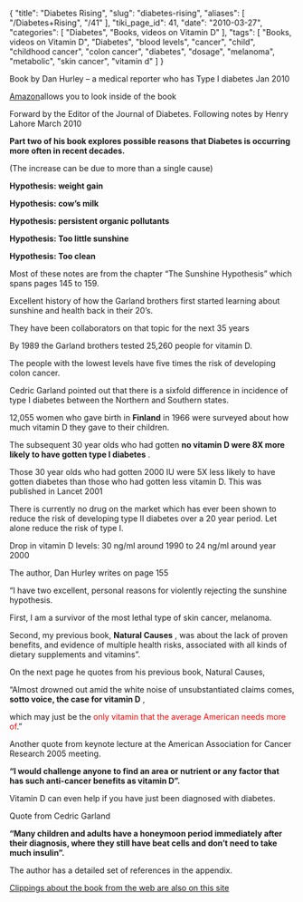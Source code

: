 {
    "title": "Diabetes Rising",
    "slug": "diabetes-rising",
    "aliases": [
        "/Diabetes+Rising",
        "/41"
    ],
    "tiki_page_id": 41,
    "date": "2010-03-27",
    "categories": [
        "Diabetes",
        "Books, videos on Vitamin D"
    ],
    "tags": [
        "Books, videos on Vitamin D",
        "Diabetes",
        "blood levels",
        "cancer",
        "child",
        "childhood cancer",
        "colon cancer",
        "diabetes",
        "dosage",
        "melanoma",
        "metabolic",
        "skin cancer",
        "vitamin d"
    ]
}


Book by Dan Hurley – a medical reporter who has Type I diabetes   Jan 2010

[Amazon](http://www.amazon.com/Diabetes-Rising-Disease-Became-Pandemic/dp/1607144581/ref=sr_1_1?ie=UTF8&s=books&qid=1269716184&sr=8-1-spell)allows you to look inside of the book

Forward by the Editor of the Journal of Diabetes.  Following notes by Henry Lahore March 2010

 **Part two of his book explores possible reasons that Diabetes is occurring more often in recent decades.** 

(The increase can be due to more than a single cause)

 **Hypothesis: weight gain** 

 **Hypothesis: cow’s milk** 

 **Hypothesis: persistent organic pollutants** 

 **Hypothesis: Too little sunshine** 

 **Hypothesis: Too clean** 

Most of these notes are from the chapter “The Sunshine Hypothesis” which spans pages 145 to 159. 

Excellent history of how the Garland brothers first started learning about sunshine and health back in their 20’s.  

They have been collaborators on that topic for the next 35 years

By 1989 the Garland brothers tested 25,260 people for vitamin D. 

The people with the lowest levels have five times the risk of developing colon cancer.

Cedric Garland pointed out that there is a sixfold difference in incidence of type I diabetes between the Northern and Southern states.

12,055 women who gave birth in  **Finland**  in 1966 were surveyed about how much vitamin D they gave to their children. 

The subsequent 30 year olds who had gotten  **no vitamin D were 8X more likely to have gotten  type I diabetes** . 

Those 30 year olds who had gotten 2000 IU were 5X less likely to have gotten diabetes than those who had gotten less vitamin D.  This was published in Lancet 2001

There is currently no drug on the market which has ever been shown to reduce the risk of developing type II diabetes over a 20 year period. Let alone reduce the risk of type I.

Drop in vitamin D levels: 30 ng/ml around 1990 to 24 ng/ml around year 2000

The author, Dan Hurley writes on page 155 

“I have two excellent, personal reasons for violently rejecting the sunshine hypothesis. 

First, I am a survivor of the most lethal type of skin cancer, melanoma. 

Second, my previous book,  **Natural Causes** , was about the lack of proven benefits, and evidence of multiple health risks, associated with all kinds of dietary supplements and vitamins”.  

On the next page he quotes from his previous book, Natural Causes, 

“Almost drowned out amid the white noise of unsubstantiated claims comes,  **sotto voice, the case for vitamin D** , 

which may just be the <span style="color:#f00;">only vitamin that the average American needs more of</span>.”

Another quote from keynote lecture at the American Association for Cancer Research 2005 meeting. 

 **“I would challenge anyone to find an area or nutrient or any factor that has such anti-cancer benefits as vitamin D”.** 

Vitamin D can even help if you have just been diagnosed with diabetes.  

Quote from Cedric Garland 

 **“Many children and adults have a honeymoon period immediately after their diagnosis, where they still have beat cells and don’t need to take much insulin”.** 

The author has a detailed set of references in the appendix.

[Clippings about the book from the web are also on this site](/posts/diabetes-rising-clips)